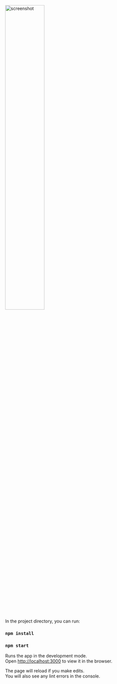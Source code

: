 
<img src="http://dl3.joxi.net/drive/2019/04/15/0001/0462/98766/66/97787349c0.jpg" alt="screenshot" height="50%" width="50%" >

In the project directory, you can run:

### `npm install`
### `npm start`

Runs the app in the development mode.<br>
Open [http://localhost:3000](http://localhost:3000) to view it in the browser.

The page will reload if you make edits.<br>
You will also see any lint errors in the console.